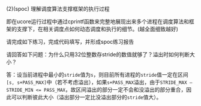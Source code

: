 (2)(spoc) 理解调度算法支撑框架的执行过程

即在ucore运行过程中通过cprintf函数来完整地展现出来多个进程在调度算法和框架的支撑下，在相关调度点如何动态调度和执行的细节。(越全面细致越好)

请完成如下练习，完成代码填写，并形成spoc练习报告





请回答如下问题：为什么只用32位整数存stride的数值就够了？溢出时如何判断大小？

答：设当前进程中最小的```stride```值为```s```，则目前所有进程的```stride```值一定在区间```[s, s+PASS_MAX]```中（若不考虑溢出），如果```s+PASS_MAX```溢出，由于```STRIDE_MAX – STRIDE_MIN <= PASS_MAX```，故区间溢出的部分一定不会和没溢出的部分重合，因此可以判断彼此大小（溢出部分一定比没溢出部分的```stride```值大）。
